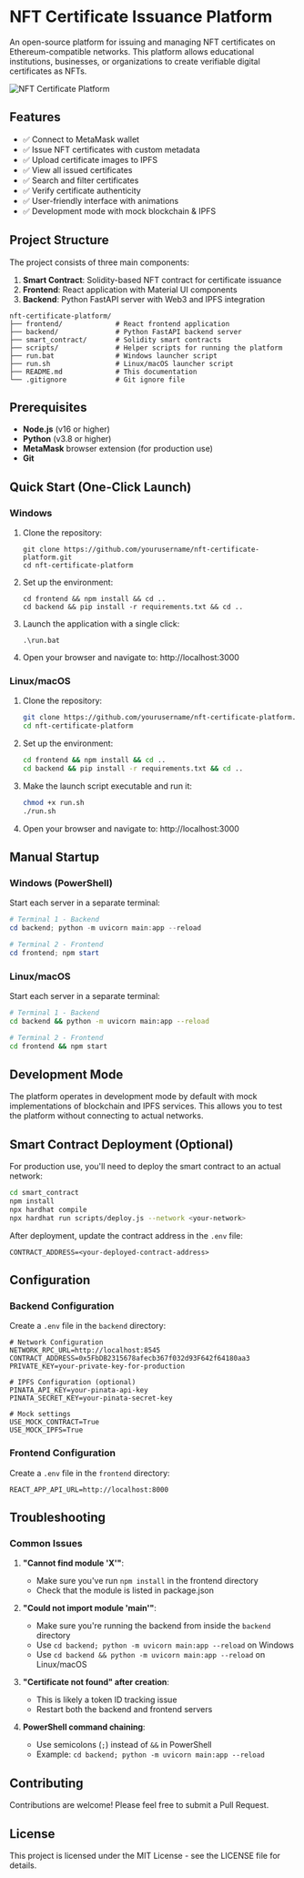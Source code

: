 # NFT Certificate Issuance Platform

An open-source platform for issuing and managing NFT certificates on Ethereum-compatible networks. This platform allows educational institutions, businesses, or organizations to create verifiable digital certificates as NFTs.

![NFT Certificate Platform](frontend/public/screenshot.png)

## Features

- ✅ Connect to MetaMask wallet
- ✅ Issue NFT certificates with custom metadata
- ✅ Upload certificate images to IPFS
- ✅ View all issued certificates
- ✅ Search and filter certificates
- ✅ Verify certificate authenticity
- ✅ User-friendly interface with animations
- ✅ Development mode with mock blockchain & IPFS

## Project Structure

The project consists of three main components:

1. **Smart Contract**: Solidity-based NFT contract for certificate issuance
2. **Frontend**: React application with Material UI components
3. **Backend**: Python FastAPI server with Web3 and IPFS integration

```
nft-certificate-platform/
├── frontend/             # React frontend application
├── backend/              # Python FastAPI backend server
├── smart_contract/       # Solidity smart contracts
├── scripts/              # Helper scripts for running the platform
├── run.bat               # Windows launcher script
├── run.sh                # Linux/macOS launcher script
├── README.md             # This documentation
└── .gitignore            # Git ignore file
```

## Prerequisites

- **Node.js** (v16 or higher)
- **Python** (v3.8 or higher)
- **MetaMask** browser extension (for production use)
- **Git**

## Quick Start (One-Click Launch)

### Windows

1. Clone the repository:
   ```
   git clone https://github.com/yourusername/nft-certificate-platform.git
   cd nft-certificate-platform
   ```

2. Set up the environment:
   ```
   cd frontend && npm install && cd ..
   cd backend && pip install -r requirements.txt && cd ..
   ```

3. Launch the application with a single click:
   ```
   .\run.bat
   ```

4. Open your browser and navigate to: http://localhost:3000

### Linux/macOS

1. Clone the repository:
   ```bash
   git clone https://github.com/yourusername/nft-certificate-platform.git
   cd nft-certificate-platform
   ```

2. Set up the environment:
   ```bash
   cd frontend && npm install && cd ..
   cd backend && pip install -r requirements.txt && cd ..
   ```

3. Make the launch script executable and run it:
   ```bash
   chmod +x run.sh
   ./run.sh
   ```

4. Open your browser and navigate to: http://localhost:3000

## Manual Startup

### Windows (PowerShell)

Start each server in a separate terminal:

```powershell
# Terminal 1 - Backend
cd backend; python -m uvicorn main:app --reload

# Terminal 2 - Frontend
cd frontend; npm start
```

### Linux/macOS

Start each server in a separate terminal:

```bash
# Terminal 1 - Backend
cd backend && python -m uvicorn main:app --reload

# Terminal 2 - Frontend
cd frontend && npm start
```

## Development Mode

The platform operates in development mode by default with mock implementations of blockchain and IPFS services. This allows you to test the platform without connecting to actual networks.

## Smart Contract Deployment (Optional)

For production use, you'll need to deploy the smart contract to an actual network:

```bash
cd smart_contract
npm install
npx hardhat compile
npx hardhat run scripts/deploy.js --network <your-network>
```

After deployment, update the contract address in the `.env` file:

```
CONTRACT_ADDRESS=<your-deployed-contract-address>
```

## Configuration

### Backend Configuration

Create a `.env` file in the `backend` directory:

```
# Network Configuration
NETWORK_RPC_URL=http://localhost:8545
CONTRACT_ADDRESS=0x5FbDB2315678afecb367f032d93F642f64180aa3
PRIVATE_KEY=your-private-key-for-production

# IPFS Configuration (optional)
PINATA_API_KEY=your-pinata-api-key
PINATA_SECRET_KEY=your-pinata-secret-key

# Mock settings
USE_MOCK_CONTRACT=True
USE_MOCK_IPFS=True
```

### Frontend Configuration

Create a `.env` file in the `frontend` directory:

```
REACT_APP_API_URL=http://localhost:8000
```

## Troubleshooting

### Common Issues

1. **"Cannot find module 'X'"**:
   - Make sure you've run `npm install` in the frontend directory
   - Check that the module is listed in package.json

2. **"Could not import module 'main'"**:
   - Make sure you're running the backend from inside the `backend` directory
   - Use `cd backend; python -m uvicorn main:app --reload` on Windows
   - Use `cd backend && python -m uvicorn main:app --reload` on Linux/macOS

3. **"Certificate not found" after creation**:
   - This is likely a token ID tracking issue
   - Restart both the backend and frontend servers

4. **PowerShell command chaining**:
   - Use semicolons (`;`) instead of `&&` in PowerShell
   - Example: `cd backend; python -m uvicorn main:app --reload`

## Contributing

Contributions are welcome! Please feel free to submit a Pull Request.

## License

This project is licensed under the MIT License - see the LICENSE file for details. 